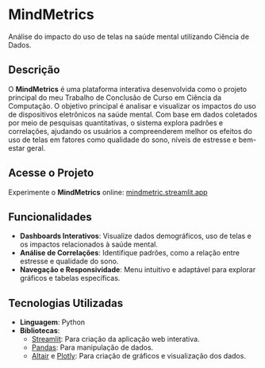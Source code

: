 # MindMetrics

Análise do impacto do uso de telas na saúde mental utilizando Ciência de Dados.

## Descrição
O **MindMetrics** é uma plataforma interativa desenvolvida como o projeto principal do meu Trabalho de Conclusão de Curso em Ciência da Computação. O objetivo principal é analisar e visualizar os impactos do uso de dispositivos eletrônicos na saúde mental. Com base em dados coletados por meio de pesquisas quantitativas, o sistema explora padrões e correlações, ajudando os usuários a compreenderem melhor os efeitos do uso de telas em fatores como qualidade do sono, níveis de estresse e bem-estar geral.

## Acesse o Projeto
Experimente o **MindMetrics** online: [mindmetric.streamlit.app](https://mindmetric.streamlit.app/)

## Funcionalidades
- **Dashboards Interativos**: Visualize dados demográficos, uso de telas e os impactos relacionados à saúde mental.
- **Análise de Correlações**: Identifique padrões, como a relação entre estresse e qualidade do sono.
- **Navegação e Responsividade**: Menu intuitivo e adaptável para explorar gráficos e tabelas específicas.

## Tecnologias Utilizadas
- **Linguagem**: Python
- **Bibliotecas**:
  - [Streamlit](https://streamlit.io/): Para criação da aplicação web interativa.
  - [Pandas](https://pandas.pydata.org/): Para manipulação de dados.
  - [Altair](https://altair-viz.github.io/) e [Plotly](https://plotly.com/python/): Para criação de gráficos e visualização dos dados.
